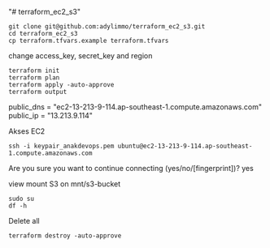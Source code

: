 "# terraform_ec2_s3" 

```
git clone git@github.com:adylimmo/terraform_ec2_s3.git
cd terraform_ec2_s3
cp terraform.tfvars.example terraform.tfvars
```

change access_key, secret_key and region


```
terraform init
terraform plan
terraform apply -auto-approve
terraform output
```

public_dns = "ec2-13-213-9-114.ap-southeast-1.compute.amazonaws.com"
public_ip = "13.213.9.114"

Akses  EC2


```
ssh -i keypair_anakdevops.pem ubuntu@ec2-13-213-9-114.ap-southeast-1.compute.amazonaws.com
```

Are you sure you want to continue connecting (yes/no/[fingerprint])? yes


view mount S3 on mnt/s3-bucket

```
sudo su
df -h
```

Delete all

```
terraform destroy -auto-approve
```